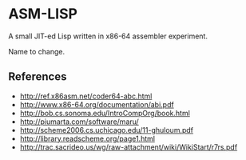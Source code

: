# ASM-LISP

A small JIT-ed Lisp written in x86-64 assembler experiment.

Name to change.

## References

* http://ref.x86asm.net/coder64-abc.html
* http://www.x86-64.org/documentation/abi.pdf
* http://bob.cs.sonoma.edu/IntroCompOrg/book.html
* http://piumarta.com/software/maru/
* http://scheme2006.cs.uchicago.edu/11-ghuloum.pdf
* http://library.readscheme.org/page1.html
* http://trac.sacrideo.us/wg/raw-attachment/wiki/WikiStart/r7rs.pdf
